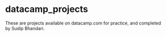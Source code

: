 # datacamp_projects
These are projects available on datacamp.com for practice, and completed by Sudip Bhandari.
